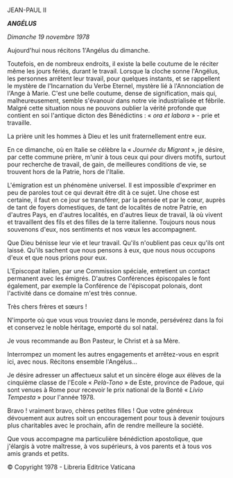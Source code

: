 JEAN-PAUL II

***ANGÉLUS***

*Dimanche 19 novembre 1978*

Aujourd'hui nous récitons 1'Angélus du dimanche.

Toutefois, en de nombreux endroits, il existe la belle coutume de le réciter même les jours fériés, durant le travail. Lorsque la cloche sonne l'Angélus, les personnes arrêtent leur travail, pour quelques instants, et se rappellent le mystère de l'Incarnation du Verbe Eternel, mystère lié à l'Annonciation de l'Ange à Marie. C'est une belle coutume, dense de signification, mais qui, malheureusement, semble s'évanouir dans notre vie industrialisée et fébrile. Malgré cette situation nous ne pouvons oublier la vérité profonde que contient en soi l'antique dicton des Bénédictins : « *ora et labora* » - prie et travaille.

La prière unit les hommes à Dieu et les unit fraternellement entre eux.

En ce dimanche, où en Italie se célèbre la « *Journée du Migrant* », je désire, par cette commune prière, m'unir à tous ceux qui pour divers motifs, surtout pour recherche de travail, de gain, de meilleures conditions de vie, se trouvent hors de la Patrie, hors de l'Italie.

L'émigration est un phénomène universel. Il est impossible d'exprimer en peu de paroles tout ce qui devrait être dit à ce sujet. Une chose est certaine, il faut en ce jour se transférer, par la pensée et par le cœur, auprès de tant de foyers domestiques, de tant de localités de notre Patrie, en d'autres Pays, en d'autres localités, en d'autres lieux de travail, là où vivent et travaillent des fils et des filles de la terre italienne. Toujours nous nous souvenons d'eux, nos sentiments et nos vœux les accompagnent.

Que Dieu bénisse leur vie et leur travail. Qu'ils n'oublient pas ceux qu'ils ont laissé. Qu'ils sachent que nous pensons à eux, que nous nous occupons d'eux et que nous prions pour eux.

L'Episcopat italien, par une Commission spéciale, entretient un contact permanent avec les émigrés. D'autres Conférences épiscopales le font également, par exemple la Conférence de l'épiscopat polonais, dont l'activité dans ce domaine m'est très connue.

Très chers frères et sœurs !

N'importe où que vous vous trouviez dans le monde, persévérez dans la foi et conservez le noble héritage, emporté du sol natal.

Je vous recommande au Bon Pasteur, le Christ et à sa Mère.

Interrompez un moment les autres engagements et arrêtez-vous en esprit ici, avec nous. Récitons ensemble l'Angélus...

Je désire adresser un affectueux salut et un sincère éloge aux élèves de la cinquième classe de l'Ecole « *Pelà-Tono* » de Este, province de Padoue, qui sont venues à Rome pour recevoir le prix national de la Bonté « *Livio Tempesta* » pour l'année 1978.

Bravo ! vraiment bravo, chères petites filles ! Que votre généreux dévouement aux autres soit un encouragement pour tous à devenir toujours plus charitables avec le prochain, afin de rendre meilleure la société.

Que vous accompagne ma particulière bénédiction apostolique, que j'élargis à votre maîtresse, à vos supérieurs, à vos parents et à tous vos amis grands et petits.

© Copyright 1978 - Libreria Editrice Vaticana